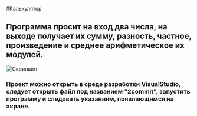 #Калькулятор
## Программа просит на вход два числа, на выходе получает их сумму, разность, частное, произведение и среднее арифметическое их модулей.
![Скриншот](file:///C:/Users/iulia/OneDrive/Изображения/Снимки%20экрана/Снимок%20экрана%20(66).png)
### Проект можно открыть в среде разработки VisualStudio, следует открыть файл под названием "2commit", запустить программу и следовать указаниям, появляющимся на экране.
